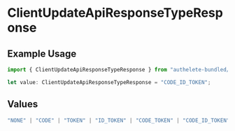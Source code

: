 # ClientUpdateApiResponseTypeResponse

## Example Usage

```typescript
import { ClientUpdateApiResponseTypeResponse } from "authelete-bundled/models/operations";

let value: ClientUpdateApiResponseTypeResponse = "CODE_ID_TOKEN";
```

## Values

```typescript
"NONE" | "CODE" | "TOKEN" | "ID_TOKEN" | "CODE_TOKEN" | "CODE_ID_TOKEN" | "ID_TOKEN_TOKEN" | "CODE_ID_TOKEN_TOKEN"
```